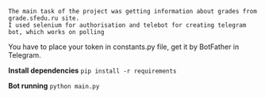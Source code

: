```
The main task of the project was getting information about grades from grade.sfedu.ru site.
I used selenium for authorisation and telebot for creating telegram bot, which works on polling
```

You have to place your token in constants.py file, get it by BotFather in Telegram.


**Install dependencies**
`pip install -r requirements`

**Bot running**
`python main.py`